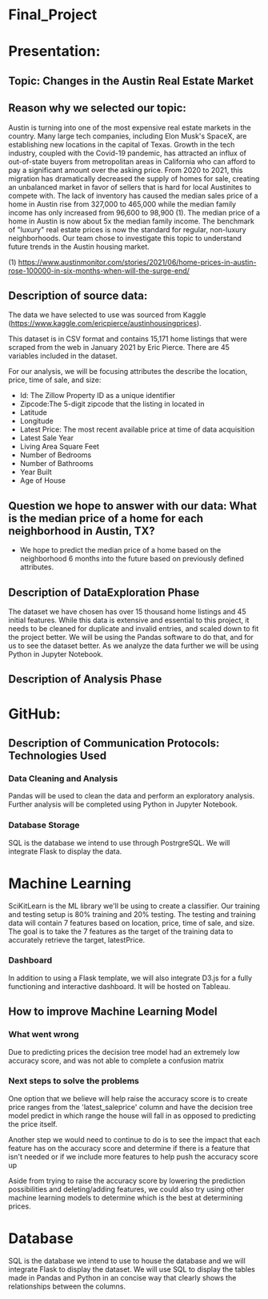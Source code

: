 # Final_Project

# Presentation: 

## Topic: Changes in the Austin Real Estate Market

## Reason why we selected our topic: 

Austin is turning into one of the most expensive real estate markets in the country. Many large tech companies, including Elon Musk's SpaceX, are establishing new locations in the capital of Texas. Growth in the tech industry, coupled with the Covid-19 pandemic, has attracted an influx of out-of-state buyers from metropolitan areas in California who can afford to pay a significant amount over the asking price. From 2020 to 2021, this migration has dramatically decreased the supply of homes for sale, creating an unbalanced market in favor of sellers that is hard for local Austinites to compete with. The lack of inventory has caused the median sales price of a home in Austin rise from 327,000 to 465,000 while the median family income has only increased from 96,600 to 98,900 (1). The median price of a home in Austin is now about 5x the median family income. The benchmark of "luxury" real estate prices is now the standard for regular, non-luxury neighborhoods. Our team chose to investigate this topic to understand future trends in the Austin housing market. 

(1) https://www.austinmonitor.com/stories/2021/06/home-prices-in-austin-rose-100000-in-six-months-when-will-the-surge-end/


## Description of source data: 

The data we have selected to use was sourced from Kaggle (https://www.kaggle.com/ericpierce/austinhousingprices). 

This dataset is in CSV format and contains 15,171 home listings that were scraped from the web in January 2021 by Eric Pierce. There are 45 variables included in the dataset. 

For our analysis, we will be focusing attributes the describe the location, price, time of sale, and size: 
* Id: The Zillow Property ID as a unique identifier 
* Zipcode:The 5-digit zipcode that the listing in located in
* Latitude
* Longitude
* Latest Price: The most recent available price at time of data acquisition
* Latest Sale Year
* Living Area Square Feet
* Number of Bedrooms
* Number of Bathrooms
* Year Built
* Age of House

## Question we hope to answer with our data: What is the median price of a home for each neighborhood in Austin, TX?
* We hope to predict the median price of a home based on the neighborhood 6 months into the future based on previously defined attributes.

## Description of DataExploration Phase

The dataset we have chosen has over 15 thousand home listings and 45 initial features. While this data is extensive and essential to this project, it needs to be cleaned for duplicate and invalid entries, and scaled down to fit the project better. We will be using the Pandas software to do that, and for us to see the dataset better. As we analyze the data further we will be using Python in Jupyter Notebook.

## Description of Analysis Phase




# GitHub:

## Description of Communication Protocols: Technologies Used

### Data Cleaning and Analysis

Pandas will be used to clean the data and perform an exploratory analysis. Further analysis will be completed using Python in Jupyter Notebook.

### Database Storage

SQL is the database we intend to use through PostrgreSQL. We will integrate Flask to display the data.

# Machine Learning

SciKitLearn is the ML library we'll be using to create a classifier. Our training and testing setup is 80% training and 20% testing. The testing and training data will contain 7 features based on location, price, time of sale, and size. The goal is to take the 7 features as the target of the training data to accurately retrieve the target, latestPrice. 

### Dashboard

In addition to using a Flask template, we will also integrate D3.js for a fully functioning and interactive dashboard. It will be hosted on Tableau.

## How to improve Machine Learning Model

### What went wrong
Due to predicting prices the decision tree model had an extremely low accuracy score, and was not able to complete a confusion matrix

### Next steps to solve the problems
One option that we believe will help raise the accuracy score is to create price ranges from the 'latest_saleprice' column and have the decision tree model predict in which range the house will fall in as opposed to predicting the price itself.

Another step we would need to continue to do is to see the impact that each feature has on the accuracy score and determine if there is a feature that isn't needed or if we include more features to help push the accuracy score up

Aside from trying to raise the accuracy score by lowering the prediction possibilities and deleting/adding features, we could also try using other machine learning models to determine which is the best at determining prices.

# Database
SQL is the database we intend to use to house the database and we will integrate Flask to display the dataset. We will use SQL to display the tables made in Pandas and Python in an concise way that clearly shows the relationships between the columns. 
